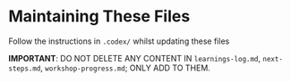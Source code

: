 # Maintaining These Files

Follow the instructions in `.codex/` whilst updating these files

**IMPORTANT**: DO NOT DELETE ANY CONTENT IN `learnings-log.md`, `next-steps.md`, `workshop-progress.md`; ONLY ADD TO THEM.